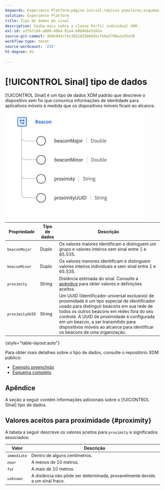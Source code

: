 ```yaml
---
keywords: Experience Platform;página inicial;tópicos populares;esquema;Esquema;XDM;campos;esquemas;Esquemas;beacon;detalhes de interação;tipo de dados;tipo de dados;tipo de dados;
solution: Experience Platform
title: Tipo de dados do sinal
description: Saiba mais sobre a classe Perfil individual XDM.
exl-id: a3767c8d-a009-49b4-81a4-b084b6e5101a
source-git-commit: de8e944cfec3b52d25bb02bcfebe57d6a2a35e39
workflow-type: tm+mt
source-wordcount: '233'
ht-degree: 4%

---
```


# [!UICONTROL Sinal] tipo de dados

[!UICONTROL Sinal] é um tipo de dados XDM padrão que descreve o dispositivo sem fio que comunica informações de identidade para aplicativos móveis à medida que os dispositivos móveis ficam ao alcance.

<img src="../images/data-types/beacon.png" width="450" /><br />

| Propriedade | Tipo de dados | Descrição |
| --- | --- | --- |
| `beaconMajor` | Duplo | Os valores maiores identificam e distinguem um grupo e valores inteiros sem sinal entre 1 e 65.535. |
| `beaconMinor` | Duplo | Os valores menores identificam e distinguem valores inteiros individuais e sem sinal entre 1 e 65.535. |
| `proximity` | String | Distância estimada do sinal. Consulte a [apêndice](#proximity) para obter valores e definições aceitos. |
| `proximityUUID` | String | Um UUID (Identificador universal exclusivo) de proximidade é um tipo especial de identificador usado para distinguir beacons em sua rede de todos os outros beacons em redes fora do seu controle. A UUID de proximidade é configurada em um beacon, a ser transmitido para dispositivos móveis ao alcance para identificar os beacons de uma organização. |

{style="table-layout:auto"}

Para obter mais detalhes sobre o tipo de dados, consulte o repositório XDM público:

* [Exemplo preenchido](https://github.com/adobe/xdm/blob/master/components/datatypes/deprecated/beacon-interaction-details.example.1.json)
* [Esquema completo](https://github.com/adobe/xdm/blob/master/components/datatypes/deprecated/beacon-interaction-details.schema.json)

## Apêndice

A seção a seguir contém informações adicionais sobre o [!UICONTROL Sinal] tipo de dados.

## Valores aceitos para proximidade {#proximity}

A tabela a seguir descreve os valores aceitos para `proximity` e significados associados:

| Valor | Descrição |
| --- | --- |
| `immediate` | Dentro de alguns centímetros. |
| `near` | A menos de 10 metros. |
| `far` | A mais de 10 metros. |
| `unknown` | A distância não pôde ser determinada, provavelmente devido a um sinal fraco. |
